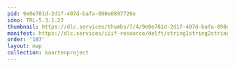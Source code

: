 ```yaml
---
pid: 9e0e781d-2d1f-407d-bafa-890e0897726e
idno: TRL-5.3.1.22
thumbnail: https://dlc.services/thumbs/7/4/9e0e781d-2d1f-407d-bafa-890e0897726e/full/400,339/0/default.jpg
manifest: https://dlc.services/iiif-resource/delft/string1string2string3/kaartenproject-2007/TRL-5.3.1.22
order: '107'
layout: map
collection: kaartenproject
---
```

